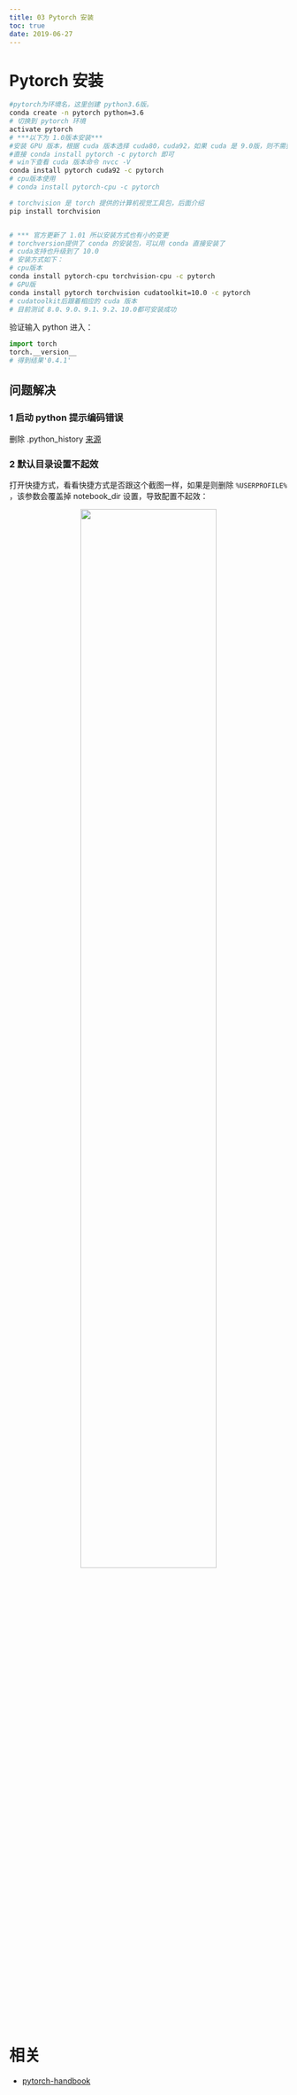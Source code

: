 ```yaml
---
title: 03 Pytorch 安装
toc: true
date: 2019-06-27
---
```

# Pytorch 安装



```bash
#pytorch为环境名，这里创建 python3.6版。
conda create -n pytorch python=3.6
# 切换到 pytorch 环境
activate pytorch
# ***以下为 1.0版本安装***
#安装 GPU 版本，根据 cuda 版本选择 cuda80，cuda92，如果 cuda 是 9.0版，则不需要
#直接 conda install pytorch -c pytorch 即可
# win下查看 cuda 版本命令 nvcc -V
conda install pytorch cuda92 -c pytorch
# cpu版本使用
# conda install pytorch-cpu -c pytorch

# torchvision 是 torch 提供的计算机视觉工具包，后面介绍
pip install torchvision


# *** 官方更新了 1.01 所以安装方式也有小的变更
# torchversion提供了 conda 的安装包，可以用 conda 直接安装了
# cuda支持也升级到了 10.0
# 安装方式如下：
# cpu版本
conda install pytorch-cpu torchvision-cpu -c pytorch
# GPU版
conda install pytorch torchvision cudatoolkit=10.0 -c pytorch
# cudatoolkit后跟着相应的 cuda 版本
# 目前测试 8.0、9.0、9.1、9.2、10.0都可安装成功
```

验证输入 python 进入：

```python
import torch
torch.__version__
# 得到结果'0.4.1'
```



## 问题解决

### 1 启动 python 提示编码错误

删除 .python_history [来源](http://tantai.org/posts/install-keras-pytorch-jupyter-notebook-Anaconda-window-10-cpu/)

### 2 默认目录设置不起效

打开快捷方式，看看快捷方式是否跟这个截图一样，如果是则删除 `%USERPROFILE%` ，该参数会覆盖掉 notebook_dir 设置，导致配置不起效：

<p align="center">
    <img width="70%" height="70%" src="http://images.iterate.site/blog/image/20190627/2rnFMX0s8e0f.png?imageslim">
</p>




# 相关

- [pytorch-handbook](https://github.com/zergtant/pytorch-handbook)
